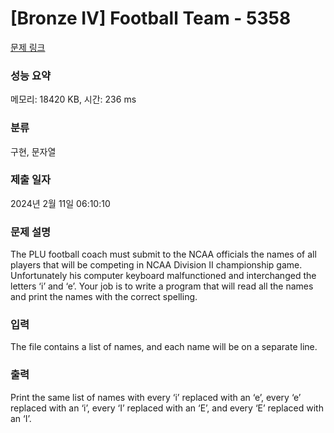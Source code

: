 # [Bronze IV] Football Team - 5358 

[문제 링크](https://www.acmicpc.net/problem/5358) 

### 성능 요약

메모리: 18420 KB, 시간: 236 ms

### 분류

구현, 문자열

### 제출 일자

2024년 2월 11일 06:10:10

### 문제 설명

<p>The PLU football coach must submit to the NCAA officials the names of all players that will be competing in NCAA Division II championship game. Unfortunately his computer keyboard malfunctioned and interchanged the letters ‘i’ and ‘e’. Your job is to write a program that will read all the names and print the names with the correct spelling.</p>

### 입력 

 <p>The file contains a list of names, and each name will be on a separate line.</p>

### 출력 

 <p>Print the same list of names with every ‘i’ replaced with an ‘e’, every ‘e’ replaced with an ‘i’, every ‘I’ replaced with an ‘E’, and every ‘E’ replaced with an ‘I’.</p>

